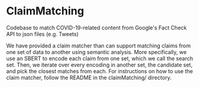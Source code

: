 # ClaimMatching
Codebase to match COVID-19-related content from Google's Fact Check API to json files (e.g. Tweets) 

We have provided a claim matcher than can support matching claims from one set of data to another using semantic analysis. More specifically, we use an SBERT to encode each claim from one set, which we call the search set. Then, we iterate over every encoding in another set, the candidate set, and pick the closest matches from each. For instructions on how to use the claim matcher, follow the README in the claimMatching/ directory.
